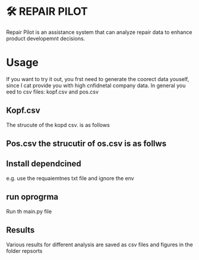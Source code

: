 # 🛠️ REPAIR PILOT
Repair Pilot is an assistance system that can analyze repair data to enhance product developemnt decisions.  

# Usage
If you want to try it out, you frst need to generate the coorect data youself, since I cat provide you with high cnfidnetal company data.
In general you eed to csv files: kopf.csv and pos.csv

## Kopf.csv
The strucute of the kopd csv. is as follows


## Pos.csv the strucutir of os.csv is as follws

## Install dependcined
e.g. use the requaiemtnes txt file and ignore the env 

## run oprogrma
Run th main.py file

## Results
Various results for different analysis are saved as csv files and figures in the folder repsorts
